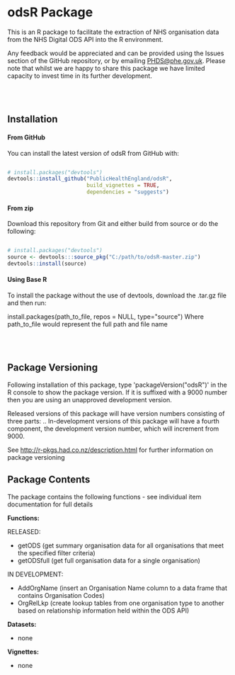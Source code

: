 
<!-- README.md is generated from README.Rmd. Please edit that file -->
odsR Package
============

This is an R package to facilitate the extraction of NHS organisation data from the NHS Digital ODS API into the R environment.

Any feedback would be appreciated and can be provided using the Issues section of the GitHub repository, or by emailing <PHDS@phe.gov.uk>. Please note that whilst we are happy to share this package we have limited capacity to invest time in its further development.

<br/> <br/>

Installation
------------

#### From GitHub

You can install the latest version of odsR from GitHub with:

``` r

# install.packages("devtools")
devtools::install_github("PublicHealthEngland/odsR",
                         build_vignettes = TRUE,
                         dependencies = "suggests")
```

#### From zip

Download this repository from Git and either build from source or do the following:

``` r

# install.packages("devtools")
source <- devtools:::source_pkg("C:/path/to/odsR-master.zip")
devtools::install(source)
```

#### Using Base R

To install the package without the use of devtools, download the .tar.gz file and then run:

install.packages(path\_to\_file, repos = NULL, type="source") Where path\_to\_file would represent the full path and file name

<br/> <br/>

Package Versioning
------------------

Following installation of this package, type 'packageVersion("odsR")' in the R console to show the package version. If it is suffixed with a 9000 number then you are using an unapproved development version.

Released versions of this package will have version numbers consisting of three parts: <major>.<minor>.<patch> In-development versions of this package will have a fourth component, the development version number, which will increment from 9000.

See <http://r-pkgs.had.co.nz/description.html> for further information on package versioning

Package Contents
----------------

The package contains the following functions - see individual item documentation for full details

**Functions:**

RELEASED:

-   getODS (get summary organisation data for all organisations that meet the specified filter criteria)
-   getODSfull (get full organisation data for a single organisation)

IN DEVELOPMENT:

-   AddOrgName (insert an Organisation Name column to a data frame that contains Organisation Codes)
-   OrgRelLkp (create lookup tables from one organisation type to another based on relationship information held within the ODS API)

**Datasets:**
- none

**Vignettes:**
- none
